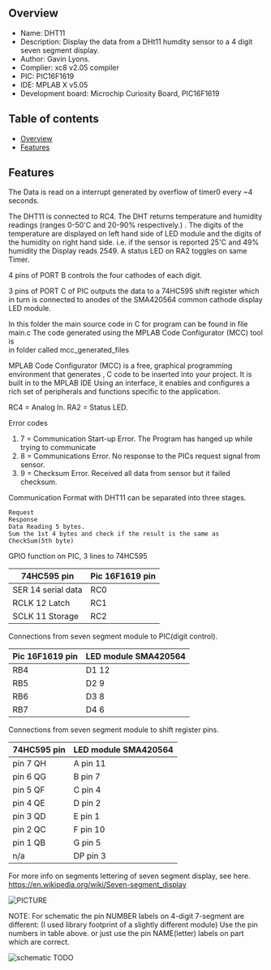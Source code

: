 
Overview
--------------------------------------------
* Name: DHT11
* Description: Display the data from a DHt11 humdity sensor to 
a 4 digit seven segment display.
* Author: Gavin Lyons.
* Complier: xc8 v2.05 compiler
* PIC: PIC16F1619 
* IDE:  MPLAB X v5.05
* Development board: Microchip Curiosity Board, PIC16F1619

Table of contents
---------------------------

  * [Overview](#overview)
  * [Features](#features)

Features
----------------------


The Data is read on a interrupt generated by overflow of timer0
every ~4  seconds.

The DHT11 is connected to RC4.
The DHT returns temperature and humidity readings (ranges 0-50'C and 20-90% respectively.) . 
The digits of the temperature are displayed on left hand side of LED module and
 the digits of the humidity on right hand side. 
 i.e. if the sensor is reported 25'C and 49% humidity the Display reads 2549.
A status LED on RA2 toggles on same Timer.

4 pins of PORT B controls the four cathodes of each digit.

3 pins of PORT C of PIC outputs the data to a 74HC595 shift register which in 
turn is connected to anodes of the SMA420564 common cathode display LED module.

In this folder the main source code in C for program can be found in file main.c
The code  generated using the MPLAB Code Configurator (MCC) tool is  
 in folder called mcc_generated_files

MPLAB Code Configurator (MCC) is a free, graphical programming environment that generates ,
C code to be inserted into your project. It is built in to the MPLAB IDE
Using an interface, it enables and configures a rich set of 
peripherals and functions specific to the application.

RC4 = Analog In.
RA2 = Status LED.

Error codes

1. 7 = Communication Start-up Error. The Program has hanged up while trying to communicate
2. 8 = Communications Error. No response to the PICs request signal from sensor.
3. 9 = Checksum Error. Received all data from sensor but it failed checksum.

Communication Format with DHT11 can be separated into three stages.

    Request
    Response
    Data Reading 5 bytes.
    Sum the 1st 4 bytes and check if the result is the same as CheckSum(5th byte)


GPIO function on PIC, 3 lines to 74HC595

| 74HC595 pin  | Pic 16F1619 pin |
| ------ | ------ |
| SER  14 serial data | RC0 |
| RCLK 12 Latch | RC1 |
| SCLK 11 Storage | RC2 |

Connections from seven segment module to PIC(digit control).

| Pic 16F1619 pin  | LED module SMA420564 |
| ------ | ------ |
| RB4  | D1 12 |
| RB5 | D2 9 |
| RB6  | D3 8 |
| RB7  | D4 6 |

Connections from seven segment module to shift register pins.

| 74HC595 pin  | LED module SMA420564 |
| ------ | ------ |
| pin 7 QH | A pin 11 |
| pin 6 QG | B pin 7 |
| pin 5 QF | C pin 4 |
| pin 4 QE | D pin 2|
| pin 3 QD | E pin 1|
| pin 2 QC | F pin 10|
| pin 1 QB | G pin 5 |
| n/a | DP pin 3 |

For more info on segments lettering  of seven segment display, see here.
https://en.wikipedia.org/wiki/Seven-segment_display

![PICTURE](https://github.com/gavinlyonsrepo/pic_16F1619_projects/blob/master/images/7segpinout.png)

NOTE: For schematic the pin NUMBER labels on 4-digit 7-segment are different: 
(I used library footprint of a slightly different module)
Use the pin numbers in table above.
or just use the pin NAME(letter) labels on part which are correct.


![schematic TODO](https://github.com/gavinlyonsrepo/pic_16F71619_projects/blob/master/images/DHT11.png)
